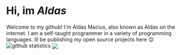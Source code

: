# Hi, im *Aldas*
Welcome to my github! I'm Aldas Macius, also known as Aldas on the internet. I am a self-taught programmer in a variety of programming languages. Ill be publishing my open source projects here 😉
![github statistics](https://github-readme-stats.vercel.app/api?username=alda5&show_icons=true&theme=tokyonight)
<img align="center" src="https://github-readme-stats.vercel.app/api/top-langs/?username=alda5&show_icons=true&theme=tokyonight" />
